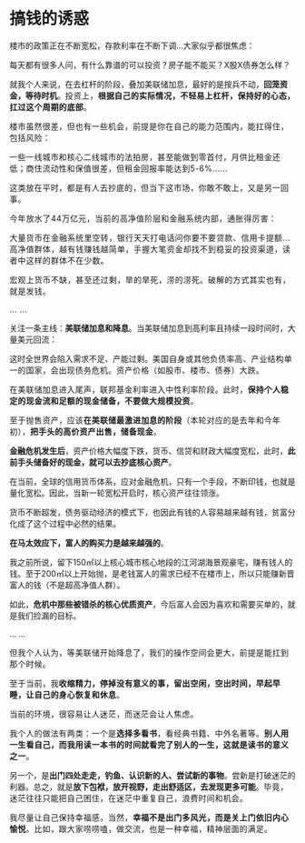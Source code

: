 # 搞钱的诱惑

<p style="visibility: visible;">楼市的政策正在不断宽松，存款利率在不断下调...大家似乎都很焦虑：<br style="visibility: visible;"></p><p style="visibility: visible;">每天都有很多人问，有什么靠谱的可以投资？房子能不能买？X股X债券怎么样？</p><p style="visibility: visible;">就我个人来说，在去杠杆的阶段，叠加美联储加息，最好的是按兵不动，<strong style="visibility: visible;">回笼资金，等待时机</strong>。<span style="font-size: var(--articleFontsize); letter-spacing: 0.034em; visibility: visible;">投资上，<strong style="visibility: visible;">根据自己的实际情况，不轻易上杠杆，保持好的心态，扛过这个周期的底部</strong>。</span></p><p style="visibility: visible;"><span style="font-size: var(--articleFontsize); letter-spacing: 0.034em; visibility: visible;">楼市虽然很差，但也有一些机会，前提是你在自己的能力范围内，能扛得住，包括风险：</span></p><p style="visibility: visible;"><span style="font-size: var(--articleFontsize); letter-spacing: 0.034em; visibility: visible;">一些一线城市和核心二线城市的法拍房，甚至能做到零首付，月供比租金还低；商住流动性和保值很差，但租金回报率能达到5-6%......</span></p><p style="visibility: visible;"><span style="font-size: var(--articleFontsize); letter-spacing: 0.034em; visibility: visible;">这类放在平时，都是有人去抄底的，但当下这市场，你敢不敢上，又是另一回事。<br style="visibility: visible;"></span></p><p style="letter-spacing: 0.578px; white-space: normal; visibility: visible;">今年放水了44万亿元，当前的高净值阶层和金融系统内部，通胀得厉害：</p><p style="letter-spacing: 0.578px; white-space: normal; visibility: visible;">大量货币在金融系统里空转，银行天天打电话问你要不要贷款、信用卡提额...高净值群体，越有钱赚钱越简单，手握大笔资金却找不到稳妥的投资渠道，读者中这样的群体不在少数。<br style="visibility: visible;"></p><p style="letter-spacing: 0.578px; white-space: normal; visibility: visible;">宏观上货币不缺，甚至还过剩，旱的旱死，涝的涝死。破解的方式其实也有，就是发钱。</p><p style="visibility: visible;"><span style="font-size: var(--articleFontsize); letter-spacing: 0.034em; visibility: visible;">... ...</span></p><p style="visibility: visible;">关注一条主线：<strong style="visibility: visible;">美联储加息和降息</strong>。当美联储加息到高利率且持续一段时间时，大量美元回流：</p><p style="visibility: visible;">这时全世界会陷入需求不足、产能过剩。<span style="font-size: var(--articleFontsize); letter-spacing: 0.034em; visibility: visible;">美国自身或</span><span style="font-size: var(--articleFontsize); letter-spacing: 0.034em; visibility: visible;">其他负债率高、产业结构单一的</span><span style="font-size: var(--articleFontsize); letter-spacing: 0.034em; visibility: visible;">国家，</span><span style="font-size: var(--articleFontsize); letter-spacing: 0.034em; visibility: visible;">会出现</span><span style="font-size: var(--articleFontsize); letter-spacing: 0.034em; visibility: visible;">债务危机。资产价格（如股市、楼市、债券）大跌。</span></p><p style="visibility: visible;"><span style="font-size: var(--articleFontsize); letter-spacing: 0.034em; visibility: visible;">在美联储加息进入尾声，联邦基金利率进入中性利率阶段。此时，<strong style="visibility: visible;">保持个人稳定的现金流和足额的现金储备，不要做大规模投资</strong>。<br style="visibility: visible;"></span></p><p style="visibility: visible;"><span style="font-size: var(--articleFontsize); letter-spacing: 0.034em; visibility: visible;">至于抛售资产，应该<strong style="visibility: visible;">在美联储最激进加息的阶段</strong>（本轮对应的是去年和今年初），<strong style="visibility: visible;">把手头的高价资产出售，储备现金</strong>。</span></p><p style="visibility: visible;"><strong style="visibility: visible;">金融危机发生后</strong>，资产价格大幅度下跌，货币、信贷和财政大幅度宽松，此时，<strong style="visibility: visible;">此前手头储备好的现金，就可以去抄底核心资产</strong>。<br style="visibility: visible;"></p><p style="visibility: visible;">在当前，全球的信用货币体系，应对金融危机，只有一个手段，不断印钱，也就是量化宽松。因此，当新一轮宽松开启时，核心资产往往领涨。</p><p>货币不断超发，债务驱动经济的模式下，也因此有钱的人容易越来越有钱，贫富分化成了这个过程中必然的结果。<br></p><p><strong>在马太效应下，富人的购买力是越来越强的</strong>。</p><p>我之前所说，留下150㎡以上核心城市核心地段的江河湖海景观豪宅，赚有钱人的钱。至于200㎡以上开始抛，是老钱富人的需求已经不在楼市上，所以只能赚新晋富人的钱（不是超高净值人群）。<br></p><p>如此，<strong>危机中那些被错杀的核心优质资产</strong>，今后富人会因为喜欢和需要买单的，就是我们捡漏的目标。<br></p><p>... ...</p><p><span style="font-size: var(--articleFontsize);letter-spacing: 0.034em;">但我个人认为，等美联储开始降息了，我们的操作空间会更大，前提是能扛到那个时候。<br></span></p><p><span style="font-size: var(--articleFontsize);letter-spacing: 0.034em;">至于当前，我<strong>收缩精力，停掉没有意义的事，留出空闲，空出时间，早起早睡，让自己的身心恢复和休息</strong>。</span></p><p><span style="font-size: var(--articleFontsize);letter-spacing: 0.034em;">当前的环境，很容易让人迷茫，而迷茫会让人焦虑。</span></p><p><span style="font-size: var(--articleFontsize);letter-spacing: 0.034em;">我个人的做法有两类：一个是<strong>选择多看书</strong>，看经典书籍、中外名著等。<strong>别人用一生看自己，而我用读一本书的时间就看完了别人的一生，这就是读书的意义之一</strong>。</span></p><p>另一个，是<strong>出门四处走走，钓鱼、认识新的人、尝试新的事物</strong>。尝新是打破迷茫的利器。总之，就是<strong>放下包袱，放开视野，走出舒适区，去发现更多可能</strong>。<span style="font-size: var(--articleFontsize);letter-spacing: 0.034em;">毕竟，迷茫往往只能</span><span style="font-size: var(--articleFontsize);letter-spacing: 0.034em;">把自己困</span><span style="font-size: var(--articleFontsize);letter-spacing: 0.034em;">住</span><span style="font-size: var(--articleFontsize);letter-spacing: 0.034em;">，在迷茫中重复自己，</span><span style="font-size: var(--articleFontsize);letter-spacing: 0.034em;">浪费时间和机会。</span></p><p style="margin-bottom: 0px;"><span style="font-size: var(--articleFontsize);letter-spacing: 0.034em;">我尽量让自己保持幸福感，当然，<strong>幸福不是出门多风光，而是关上门依旧内心愉悦</strong>。比如，跟大家唠唠嗑，做交流，也是一种幸福，精神层面的满足。</span></p><p style="display: none;"><mp-style-type data-value="3"></mp-style-type></p>